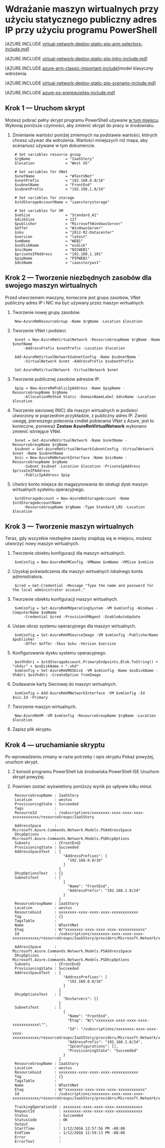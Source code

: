 <properties 
   pageTitle="Wdrażanie maszyn wirtualnych przy użyciu statycznego publiczny adres IP przy użyciu programu PowerShell w Menedżerze zasobów | Microsoft Azure"
   description="Dowiedz się, jak wdrożyć maszyny wirtualne przy użyciu statycznego publiczny adres IP przy użyciu programu PowerShell w Menedżerze zasobów"
   services="virtual-network"
   documentationCenter="na"
   authors="jimdial"
   manager="carmonm"
   editor=""
   tags="azure-resource-manager"
/>
<tags  
   ms.service="virtual-network"
   ms.devlang="na"
   ms.topic="article"
   ms.tgt_pltfrm="na"
   ms.workload="infrastructure-services"
   ms.date="03/15/2016"
   ms.author="jdial" />

# <a name="deploy-a-vm-with-a-static-public-ip-using-powershell"></a>Wdrażanie maszyn wirtualnych przy użyciu statycznego publiczny adres IP przy użyciu programu PowerShell

[AZURE.INCLUDE [virtual-network-deploy-static-pip-arm-selectors-include.md](../../includes/virtual-network-deploy-static-pip-arm-selectors-include.md)]

[AZURE.INCLUDE [virtual-network-deploy-static-pip-intro-include.md](../../includes/virtual-network-deploy-static-pip-intro-include.md)]

[AZURE.INCLUDE [azure-arm-classic-important-include](../../includes/learn-about-deployment-models-rm-include.md)]model klasyczny wdrożenia.

[AZURE.INCLUDE [virtual-network-deploy-static-pip-scenario-include.md](../../includes/virtual-network-deploy-static-pip-scenario-include.md)]

[AZURE.INCLUDE [azure-ps-prerequisites-include.md](../../includes/azure-ps-prerequisites-include.md)]

## <a name="step-1---start-your-script"></a>Krok 1 — Uruchom skrypt

Możesz pobrać pełny skrypt programu PowerShell używane [w tym miejscu](https://raw.githubusercontent.com/Azure/azure-quickstart-templates/master/IaaS-Story/03-Static-public-IP/virtual-network-deploy-static-pip-arm-ps.ps1). Wykonaj poniższe czynności, aby zmienić skrypt do pracy w środowisku.

1. Zmienianie wartości poniżej zmiennych na podstawie wartości, których chcesz używać dla wdrożenia. Wartości mniejszych niż mapa, aby scenariusz używane w tym dokumencie.

        # Set variables resource group
        $rgName                = "IaaSStory"
        $location              = "West US"
        
        # Set variables for VNet
        $vnetName              = "WTestVNet"
        $vnetPrefix            = "192.168.0.0/16"
        $subnetName            = "FrontEnd"
        $subnetPrefix          = "192.168.1.0/24"
        
        # Set variables for storage
        $stdStorageAccountName = "iaasstorystorage"
        
        # Set variables for VM
        $vmSize                = "Standard_A1"
        $diskSize              = 127
        $publisher             = "MicrosoftWindowsServer"
        $offer                 = "WindowsServer"
        $sku                   = "2012-R2-Datacenter"
        $version               = "latest"
        $vmName                = "WEB1"
        $osDiskName            = "osdisk"
        $nicName               = "NICWEB1"
        $privateIPAddress      = "192.168.1.101"
        $pipName               = "PIPWEB1"
        $dnsName               = "iaasstoryws1"

## <a name="step-2---create-the-necessary-resources-for-your-vm"></a>Krok 2 — Tworzenie niezbędnych zasobów dla swojego maszyn wirtualnych

Przed utworzeniem maszyny, konieczne jest grupa zasobów, VNet publiczny adres IP i NIC ma być używany przez maszyn wirtualnych.

1. Tworzenie nowej grupy zasobów.

        New-AzureRmResourceGroup -Name $rgName -Location $location
        
2. Tworzenie VNet i podsieci.

        $vnet = New-AzureRmVirtualNetwork -ResourceGroupName $rgName -Name $vnetName `
            -AddressPrefix $vnetPrefix -Location $location   
        
        Add-AzureRmVirtualNetworkSubnetConfig -Name $subnetName `
            -VirtualNetwork $vnet -AddressPrefix $subnetPrefix
        
        Set-AzureRmVirtualNetwork -VirtualNetwork $vnet 

3. Tworzenie publicznej zasobów adresów IP. 

        $pip = New-AzureRmPublicIpAddress -Name $pipName -ResourceGroupName $rgName `
            -AllocationMethod Static -DomainNameLabel $dnsName -Location $location

4. Tworzenie sieciowej (NIC) dla maszyn wirtualnych w podsieci utworzony w poprzednim przykładzie, z publiczny adres IP. Zwróć uwagę, pierwszego polecenia cmdlet pobierania VNet z Azure, jest to konieczne, ponieważ **Zestaw AzureRmVirtualNetwork** wykonano zmienić istniejące VNet.

        $vnet = Get-AzureRmVirtualNetwork -Name $vnetName -ResourceGroupName $rgName
        $subnet = Get-AzureRmVirtualNetworkSubnetConfig -VirtualNetwork $vnet -Name $subnetName
        $nic = New-AzureRmNetworkInterface -Name $nicName -ResourceGroupName $rgName `
            -Subnet $subnet -Location $location -PrivateIpAddress $privateIPAddress `
            -PublicIpAddress $pip

5. Utwórz konto miejsca do magazynowania do obsługi dysk maszyn wirtualnych systemu operacyjnego.

        $stdStorageAccount = New-AzureRmStorageAccount -Name $stdStorageAccountName `
            -ResourceGroupName $rgName -Type Standard_LRS -Location $location

## <a name="step-3---create-the-vm"></a>Krok 3 — Tworzenie maszyn wirtualnych 

Teraz, gdy wszystkie niezbędne zasoby znajdują się w miejscu, możesz utworzyć nowy maszyn wirtualnych.

1. Tworzenie obiektu konfiguracji dla maszyn wirtualnych.

        $vmConfig = New-AzureRmVMConfig -VMName $vmName -VMSize $vmSize 

1. Uzyskaj poświadczenia dla maszyn wirtualnych lokalnego konta administratora.

        $cred = Get-Credential -Message "Type the name and password for the local administrator account."

2. Tworzenie obiektu konfiguracji maszyn wirtualnych.

        $vmConfig = Set-AzureRmVMOperatingSystem -VM $vmConfig -Windows -ComputerName $vmName `
            -Credential $cred -ProvisionVMAgent -EnableAutoUpdate

3. Ustaw obraz systemu operacyjnego dla maszyn wirtualnych.

        $vmConfig = Set-AzureRmVMSourceImage -VM $vmConfig -PublisherName $publisher `
            -Offer $offer -Skus $sku -Version $version

4. Konfigurowanie dysku systemu operacyjnego.

        $osVhdUri = $stdStorageAccount.PrimaryEndpoints.Blob.ToString() + "vhds/" + $osDiskName + ".vhd"
        $vmConfig = Set-AzureRmVMOSDisk -VM $vmConfig -Name $osDiskName -VhdUri $osVhdUri -CreateOption fromImage

5. Dodawanie karty Sieciowej do maszyn wirtualnych.

        $vmConfig = Add-AzureRmVMNetworkInterface -VM $vmConfig -Id $nic.Id -Primary

6. Tworzenie maszyn wirtualnych.

        New-AzureRmVM -VM $vmConfig -ResourceGroupName $rgName -Location $location

7. Zapisz plik skryptu.

## <a name="step-4---run-the-script"></a>Krok 4 — uruchamianie skryptu

Po wprowadzeniu zmiany w razie potrzeby i opis skryptu Pokaż powyżej, uruchom skrypt. 

1. Z konsoli programu PowerShell lub środowiska PowerShell ISE Uruchom skrypt powyżej.
2. Powinien zostać wyświetlony poniższy wynik po upływie kilku minut.

        ResourceGroupName : IaaSStory
        Location          : westus
        ProvisioningState : Succeeded
        Tags              : 
        ResourceId        : /subscriptions/xxxxxxxx-xxxx-xxxx-xxxx-xxxxxxxxxxxx/resourceGroups/IaaSStory
                
        AddressSpace      : Microsoft.Azure.Commands.Network.Models.PSAddressSpace
        DhcpOptions       : Microsoft.Azure.Commands.Network.Models.PSDhcpOptions
        Subnets           : {FrontEnd}
        ProvisioningState : Succeeded
        AddressSpaceText  : {
                              "AddressPrefixes": [
                                "192.168.0.0/16"
                              ]
                            }
        DhcpOptionsText   : {}
        SubnetsText       : [
                              {
                                "Name": "FrontEnd",
                                "AddressPrefix": "192.168.1.0/24"
                              }
                            ]
        ResourceGroupName : IaaSStory
        Location          : westus
        ResourceGuid      : xxxxxxxx-xxxx-xxxx-xxxx-xxxxxxxxxxxx
        Tag               : {}
        TagsTable         : 
        Name              : WTestVNet
        Etag              : W/"xxxxxxxx-xxxx-xxxx-xxxx-xxxxxxxxxxxx"
        Id                : /subscriptions/xxxxxxxx-xxxx-xxxx-xxxx-xxxxxxxxxxxx/resourceGroups/IaaSStory/providers/Microsoft.Network/virtualNetworks/WTestVNet
        
        AddressSpace      : Microsoft.Azure.Commands.Network.Models.PSAddressSpace
        DhcpOptions       : Microsoft.Azure.Commands.Network.Models.PSDhcpOptions
        Subnets           : {FrontEnd}
        ProvisioningState : Succeeded
        AddressSpaceText  : {
                              "AddressPrefixes": [
                                "192.168.0.0/16"
                              ]
                            }
        DhcpOptionsText   : {
                              "DnsServers": []
                            }
        SubnetsText       : [
                              {
                                "Name": "FrontEnd",
                                "Etag": "W/\"xxxxxxxx-xxxx-xxxx-xxxx-xxxxxxxxxxxx\"",
                                "Id": "/subscriptions/xxxxxxxx-xxxx-xxxx-xxxx-xxxxxxxxxxxx/resourceGroups/IaaSStory/providers/Microsoft.Network/virtualNetworks/WTestVNet/subnets/FrontEnd",
                                "AddressPrefix": "192.168.1.0/24",
                                "IpConfigurations": [],
                                "ProvisioningState": "Succeeded"
                              }
                            ]
        ResourceGroupName : IaaSStory
        Location          : westus
        ResourceGuid      : xxxxxxxx-xxxx-xxxx-xxxx-xxxxxxxxxxxx
        Tag               : {}
        TagsTable         : 
        Name              : WTestVNet
        Etag              : W/"xxxxxxxx-xxxx-xxxx-xxxx-xxxxxxxxxxxx"
        Id                : /subscriptions/xxxxxxxx-xxxx-xxxx-xxxx-xxxxxxxxxxxx/resourceGroups/IaaSStory/providers/Microsoft.Network/virtualNetworks/WTestVNet
                
        TrackingOperationId : xxxxxxxx-xxxx-xxxx-xxxx-xxxxxxxxxxxx
        RequestId           : xxxxxxxx-xxxx-xxxx-xxxx-xxxxxxxxxxxx
        Status              : Succeeded
        StatusCode          : OK
        Output              : 
        StartTime           : 1/12/2016 12:57:56 PM -08:00
        EndTime             : 1/12/2016 12:59:13 PM -08:00
        Error               : 
        ErrorText           : 

   